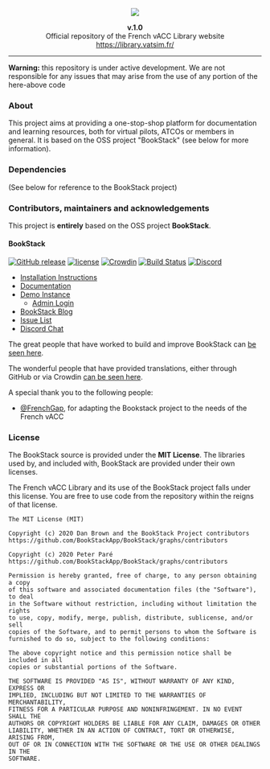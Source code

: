 <p align="center"><img src="https://vatsim.fr/media/img/FrenchvACC_BBG_2.png" width="auto"></p>

<p align="center"><b>v.1.0</b><br>Official repository of the French vACC Library website<br>
<a href="https://library.vatsim.fr/" target="_blank">https://library.vatsim.fr/</a><br>
</p>

---

**Warning:** this repository is under active development. We are not responsible for any issues that may arise from the use of any portion of the here-above code

### About

This project aims at providing a one-stop-shop platform for documentation and learning resources, both for virtual pilots, ATCOs or members in general.
It is based on the OSS project "BookStack" (see below for more information).

### Dependencies

(See below for reference to the BookStack project)

### Contributors, maintainers and acknowledgements

This project is **entirely** based on the OSS project **BookStack**.
#### BookStack

[![GitHub release](https://img.shields.io/github/release/BookStackApp/BookStack.svg)](https://github.com/BookStackApp/BookStack/releases/latest)
[![license](https://img.shields.io/badge/License-MIT-yellow.svg)](https://github.com/BookStackApp/BookStack/blob/master/LICENSE)
[![Crowdin](https://badges.crowdin.net/bookstack/localized.svg)](https://crowdin.com/project/bookstack)
[![Build Status](https://github.com/BookStackApp/BookStack/workflows/phpunit/badge.svg)](https://github.com/BookStackApp/BookStack/actions)
[![Discord](https://img.shields.io/static/v1?label=Chat&message=Discord&color=738adb&logo=discord)](https://discord.gg/ztkBqR2)

* [Installation Instructions](https://www.bookstackapp.com/docs/admin/installation)
* [Documentation](https://www.bookstackapp.com/docs)
* [Demo Instance](https://demo.bookstackapp.com)
    * [Admin Login](https://demo.bookstackapp.com/login?email=admin@example.com&password=password)
* [BookStack Blog](https://www.bookstackapp.com/blog)
* [Issue List](https://github.com/BookStackApp/BookStack/issues)
* [Discord Chat](https://discord.gg/ztkBqR2)

The great people that have worked to build and improve BookStack can [be seen here](https://github.com/BookStackApp/BookStack/graphs/contributors).

The wonderful people that have provided translations, either through GitHub or via Crowdin [can be seen here](https://github.com/BookStackApp/BookStack/blob/master/.github/translators.txt).

A special thank you to the following people:
- [@FrenchGap](https://github.com/FrenchGap), for adapting the Bookstack project to the needs of the French vACC

### License

The BookStack source is provided under the **MIT License**. The libraries used by, and included with, BookStack are provided under their own licenses.

The French vACC Library and its use of the BookStack project falls under this license. You are free to use code from the repository within the reigns of that license. 

```
The MIT License (MIT)

Copyright (c) 2020 Dan Brown and the BookStack Project contributors
https://github.com/BookStackApp/BookStack/graphs/contributors

Copyright (c) 2020 Peter Paré
https://github.com/BookStackApp/BookStack/graphs/contributors

Permission is hereby granted, free of charge, to any person obtaining a copy
of this software and associated documentation files (the "Software"), to deal
in the Software without restriction, including without limitation the rights
to use, copy, modify, merge, publish, distribute, sublicense, and/or sell
copies of the Software, and to permit persons to whom the Software is
furnished to do so, subject to the following conditions:

The above copyright notice and this permission notice shall be included in all
copies or substantial portions of the Software.

THE SOFTWARE IS PROVIDED "AS IS", WITHOUT WARRANTY OF ANY KIND, EXPRESS OR
IMPLIED, INCLUDING BUT NOT LIMITED TO THE WARRANTIES OF MERCHANTABILITY,
FITNESS FOR A PARTICULAR PURPOSE AND NONINFRINGEMENT. IN NO EVENT SHALL THE
AUTHORS OR COPYRIGHT HOLDERS BE LIABLE FOR ANY CLAIM, DAMAGES OR OTHER
LIABILITY, WHETHER IN AN ACTION OF CONTRACT, TORT OR OTHERWISE, ARISING FROM,
OUT OF OR IN CONNECTION WITH THE SOFTWARE OR THE USE OR OTHER DEALINGS IN THE
SOFTWARE.
```